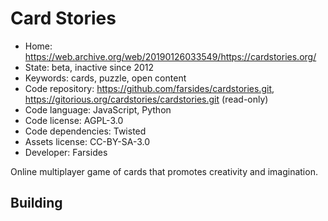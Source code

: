 # Card Stories

- Home: https://web.archive.org/web/20190126033549/https://cardstories.org/
- State: beta, inactive since 2012
- Keywords: cards, puzzle, open content
- Code repository: https://github.com/farsides/cardstories.git, https://gitorious.org/cardstories/cardstories.git (read-only)
- Code language: JavaScript, Python
- Code license: AGPL-3.0
- Code dependencies: Twisted
- Assets license: CC-BY-SA-3.0
- Developer: Farsides

Online multiplayer game of cards that promotes creativity and imagination.

## Building
